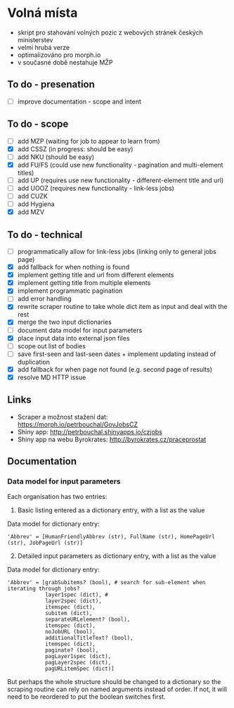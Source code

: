 # Volná místa 

- skript pro stahování volných pozic z webových stránek českých ministerstev
- velmi hrubá verze
- optimalizováno pro morph.io
- v současné době nestahuje MŽP

## To do - presenation

- [ ] improve documentation - scope and intent

## To do - scope

- [ ] add MZP (waiting for job to appear to learn from)
- [x] add CSSZ (in progress: should be easy)
- [ ] add NKU (should be easy)
- [x] add FU/FS (could use new functionality - pagination and multi-element titles)
- [ ] add UP (requires use new functionality - different-element title and url)
- [ ] add UOOZ (requires new functionality - link-less jobs)
- [ ] add CUZK
- [ ] add Hygiena
- [x] add MZV

## To do - technical

- [ ] programmatically allow for link-less jobs (linking only to general jobs page)
- [x] add fallback for when nothing is found
- [x] implement getting title and url from different elements
- [x] implement getting title from multiple elements
- [x] implement programmatic pagination
- [ ] add error handling
- [x] rewrite scraper routine to take whole dict item as input and deal with the rest
- [x] merge the two input dictionaries
- [ ] document data model for input parameters
- [x] place input data into external json files
- [ ] scope out list of bodies
- [ ] save first-seen and last-seen dates + implement updating instead of duplication
- [x] add fallback for when page not found (e.g. second page of results)
- [x] resolve MD HTTP issue

## Links

- Scraper a možnost stažení dat: https://morph.io/petrbouchal/GovJobsCZ
- Shiny app: http://petrbouchal.shinyapps.io/czjobs
- Shiny app na webu Byrokrates: http://byrokrates.cz/praceprostat

## Documentation

### Data model for input parameters

Each organisation has two entries:

1. Basic listing entered as a dictionary entry, with a list as the value

Data model for dictionary entry:

    'Abbrev' = [HumanFriendlyAbbrev (str), FullName (str), HomePageUrl (str), JobPageUrl (str)]

2. Detailed input parameters as dictionary entry, with a list as the value

Data model for dictionary entry:

    'Abbrev' = [grabSubitems? (bool), # search for sub-element when iterating through jobs?
                layer1spec (dict), #
                layer2spec (dict),
                itemspec (dict),
                subitem (dict),
                separateURLelement? (bool),
                itemspec (dict),
                noJobURL (bool),
                additionalTitleText? (bool),
                itemspec (dict),
                paginate? (bool),
                pagLayer1spec (dict),
                pagLayer2spec (dict),
                pagURLitemSpec (dict)]

But perhaps the whole structure should be changed to a dictionary so the scraping routine can rely on named arguments instead of order. If not, it will need to be reordered to put the boolean switches first.



